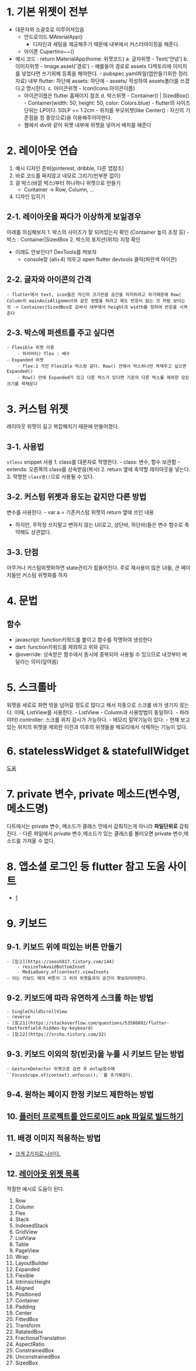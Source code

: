 # 1. 기본 위젯이 전부

- 대문자와 소괄호로 이루어져있음
  - 안드로이드 MAterialApp()
    - 디자인과 세팅을 제공해주기 때문에 내부에서 커스터마이징을 해준다.
  - 아이폰 Cupertino~~()
- 예시 코드 : return MaterialApp(home: 위젯코드)
  a. 글자위젯 - Text('안녕')
  b. 이미지위젯 - Image.asset('경로') - 예를들어 경로로 assets 디렉토리에 이미지를 넣었다면 쓰기위해 등록을 해야한다. - pubspec.yaml파일(앱만들기위한 정리자료) 내부 flutter: 하단에 assets: 하단에 - assets/ 작성하여 assets폴더를 쓰겠다고 명시한다.
  c. 아이콘위젯 - Icon(Icons.아이콘이름)
  - 아이콘이름은 flutter 홈페이지 참조
    d. 박스위젯 - Container() | SizedBox() - Container(width: 50, height: 50, color: Colors.blue) - flutter의 사이즈 단위는 LP이다. 50LP == 1.2cm - 위치를 부모위젯(like Center() : 자신의 기준점을 정 중앙으로)을 이용해주어야한다.
  - 웹에서 div와 같이 위젯 내부에 위젯을 넣어서 배치를 해준다

# 2. 레이아웃 연습

1. 예시 디자인 준비(pinterest, dribble, 다른 앱참조)
2. 바로 코드를 짜지않고 네모로 그리기(빈부분 없이)
3. 겉 박스(바깥 박스)부터 하나하나 위젯으로 만들기
   - Container -> Row, Column, ...
4. 디자인 입히기

## 2-1. 레이아웃을 짜다가 이상하게 보일경우

아래를 의심해보자 1. 박스의 사이즈가 잘 되어있는지 확인 (Container 높이 조정 등) - 박스 : Container|SizedBox 2. 박스의 포지션(위치) 지정 확인

- 이래도 안보인다? DevTools를 켜보자
  - console창 (alt+4) 띄우고 open flutter devtools 클릭(파란색 아이콘)

## 2-2. 글자와 아이콘의 간격

    - flutter에서 text, icon들은 자신의 크기만큼 공간을 차지하려고 하기때문에 Row| Column의 mainAxisAlignment와 같은 정렬을 하려고 해도 반응이 없는 것 처럼 보이는 것 -> Container|SizedBox로 감싸서 내부에서 height과 width를 정하여 반응을 시켜준다

## 2-3. 박스에 퍼센트를 주고 싶다면

    - Flexible 위젯 이용
        - 파라미터) flex : 배수
    - Expanded 위젯
        - flex:1 가진 Flexible 박스랑 같다. Row() 안에서 박스하나만 꽉채우고 싶으면 Expanded()
        - Row() 안에 Expanded가 있고 다른 박스가 있다면 기존의 다른 박스를 제외한 모든 크기를 꽉채운다

# 3. 커스텀 위젯

레이아웃 위젯이 길고 복잡해지기 때문에 만들어졌다.

## 3-1. 사용법

`stless` snippet 사용 1. class를 대문자로 작명한다. - class: 변수, 함수 보관함 - extends: 오른쪽의 class를 상속받음(복사) 2. return 옆에 축약할 레이아웃을 넣는다. 3. 작명한 `class명()`으로 사용될 수 있다.

## 3-2. 커스텀 위젯과 용도는 같지만 다른 방법

변수를 사용한다. - var a = 기존커스텀 위젯의 return 옆에 쓰인 내용

- 하지만, 무작정 쓰지말고 변하지 않는 UI(로고, 상단바, 하단바)들은 변수 함수로 축약해도 상관없다.

## 3-3. 단점

아무거나 커스텀위젯화하면 state관리가 힘들어진다. 주로 재사용이 많은 UI들, 큰 페이지들만 커스텀 위젯화를 하자

# 4. 문법

## 함수

- javascript: function키워드를 붙이고 함수를 작명하여 생성한다
- dart: function키워드를 제외하고 위와 같다.
- @override: 상속받은 함수에서 동시에 중복되어 사용될 수 있으므로 내것부터 써달라는 의미(덮어씀)

# 5. 스크롤바

위젯을 세로로 화면 밖을 넘어갈 정도로 많다고 해서 자동으로 스크롤 바가 생기지 않는다. 이때, ListView를 사용한다. - ListView - Column과 사용방법이 동일하다. - 파라미터) controller: 스크롤 위치 감시가 가능하다. - 메모리 절약기능이 있다. - 현재 보고 있는 위치의 위젯을 제외한 이전과 이후의 위젯들을 메모리에서 삭제하는 기능이 있다.

# 6. statelessWidget & statefullWidget

[도움](https://velog.io/@dosilv/Flutter-StatelessWidget-StatefulWidget)

# 7. private 변수, private 메소드(변수명, 메소드명)

다트에서는 private 변수, 메소드가 클래스 안에서 감춰지는게 아니라 **파일단위로** 감춰진다. - 다른 파일에서 private 변수,메소드가 있는 클래스를 불러오면 private 변수,메소드를 가져올 수 없다.

# 8. 앱소셜 로그인 등 flutter 참고 도움 사이트

- [1](https://velog.io/@dosilv)

# 9. 키보드

## 9-1. 키보드 위에 떠있는 버튼 만들기

    - [참고](https://seosh817.tistory.com/144)
        - resizeToAvoidBottomInset
        - MediaQuery.of(context).viewInsets
    - 이는 키보드 웨의 버튼이 그 위의 위젯들과의 공간이 확보되어야한다.

## 9-2. 키보드에 따라 유연하게 스크롤 하는 방법

    - SingleChildScrollView
    - reverse
    - [참고1](https://stackoverflow.com/questions/53586892/flutter-textformfield-hidden-by-keyboard)
    - [참고2](https://srcho.tistory.com/32)

## 9-3. 키보드 이외의 창(빈곳)을 누를 시 키보드 닫는 방법

    - GestureDetector 위젯으로 감싼 후 onTap함수에  ``FocusScope.of(context).unfocus();``를 추가해준다.

## 9-4. 원하는 페이지 한정 키보드 제한하는 방법

## 10. [플러터 프로젝트를 안드로이드 apk 파일로 빌드하기](https://bebesoft.tistory.com/2?category=885335)

## 11. 배경 이미지 적용하는 방법

- [크게 2가지로 나뉜다.](https://terry1213.github.io/flutter/flutter-how-to-set-background-image/)

## 12. [레이아웃 위젯 목록](https://bsscco.github.io/posts/flutter-layout-widgets/)

적절한 예시로 도움이 된다.

1. Row
2. Column
3. Flex
4. Stack
5. IndexedStack
6. GridView
7. ListView
8. Table
9. PageView
10. Wrap
11. LayoutBuilder
12. Expanded
13. Flexible
14. IntrinsicHeight
15. Aligned
16. Positioned
17. Container
18. Padding
19. Center
20. FittedBox
21. Transform
22. RatatedBox
23. FractionalTranslation
24. AspectRatio
25. ConstrainedBox
26. UnconstrainedBox
27. SizedBox
